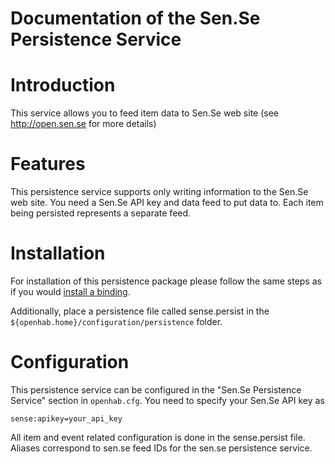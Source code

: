 # Documentation of the Sen.Se Persistence Service

# Introduction

This service allows you to feed item data to Sen.Se web site (see http://open.sen.se for more details)

# Features

This persistence service supports only writing information to the Sen.Se web site.
You need a Sen.Se API key and data feed to put data to. Each item being persisted represents a separate feed.

# Installation

For installation of this persistence package please follow the same steps as if you would [install a binding](Bindings).

Additionally, place a persistence file called sense.persist in the `${openhab.home}/configuration/persistence` folder.

# Configuration

This persistence service can be configured in the "Sen.Se Persistence Service" section in `openhab.cfg`. You need to specify your Sen.Se API key as

<code>sense:apikey=your_api_key</code>

All item and event related configuration is done in the sense.persist file. Aliases correspond to sen.se feed  IDs for the sen.se persistence service.